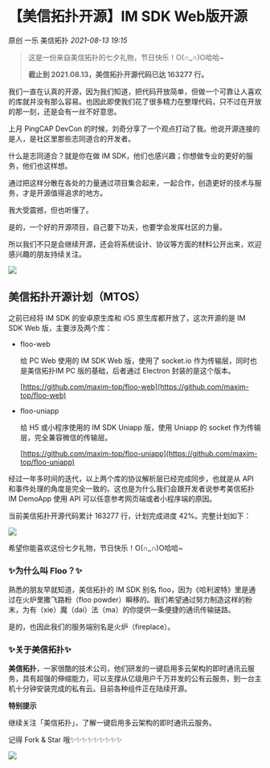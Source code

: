 # 【美信拓扑开源】IM SDK Web版开源

原创 一乐 美信拓扑 _2021-08-13 19:15_

> 这是一份来自美信拓扑的七夕礼物，节日快乐！O(∩_∩)O哈哈~
>
> **截止到 2021.08.13，美信拓扑开源代码已达 163277 行。**

我们一直在认真的开源，因为我们知道，把代码开放简单，但做一个可靠让人喜欢的库就并没有那么容易。也因此即使我们花了很多精力在整理代码，只不过在开放的那一刻，还是会有一丝不好意思。

上月 PingCAP DevCon 的时候，刘奇分享了一个观点打动了我。他说开源连接的是人，是社区里那些志同道合的开发者。

什么是志同道合？就是你在做 IM SDK，他们也感兴趣；你想做专业的更好的服务，他们也这样想。

通过把这样分散在各处的力量通过项目集合起来，一起合作，创造更好的技术与服务，才是开源值得追求的地方。

我大受震撼，但也听懂了。

是的，一个好的开源项目，自己要下功夫，也要学会发挥社区的力量。

所以我们不只是会继续开源，还会将系统设计、协议等方面的材料公开出来，欢迎感兴趣的朋友持续关注。

![](../../assets/articles/autogen-86648f536f547fb95b7eebc3087e71653b7333ce945666222af6b2b9bdc1a111.webp)

## 美信拓扑开源计划（MTOS）

之前已经将 IM SDK 的安卓原生库和 iOS 原生库都开放了，这次开源的是 IM SDK Web 版，主要涉及两个库：

*   floo-web

    给 PC Web 使用的 IM SDK Web 版，使用了 socket.io 作为传输层，同时也是美信拓扑IM PC 版的基础，后者通过 Electron 封装的是这个版本。

    [https://github.com/maxim-top/floo-web](https://github.com/maxim-top/floo-web)
*   floo-uniapp

    给 H5 或小程序使用的 IM SDK Uniapp 版，使用 Uniapp 的 socket 作为传输层，完全兼容微信的传输层。

    [https://github.com/maxim-top/floo-uniapp](https://github.com/maxim-top/floo-uniapp)

经过一年多时间的迭代，以上两个库的协议解析层已经完成同步，也就是从 API 和事件处理的角度是完全一致的。这也是为什么我们会跟开发者说参考美信拓扑 IM DemoApp 使用 API 可以任意参考网页端或者小程序端的原因。

当前美信拓扑开源代码累计 163277 行，计划完成进度 42%。完整计划如下：

![](../../assets/articles/autogen-5fd0ab991b1f0bd2f6079c07ad463678352e2ee272431522d524173dd0438bde.webp)

希望你能喜欢这份七夕礼物，节日快乐！O(∩_∩)O哈哈~

### ✨为什么叫 Floo？✨

熟悉的朋友早就知道，美信拓扑的 IM SDK 别名 floo，因为《哈利波特》里是通过在火炉里撒飞路粉（floo powder）瞬移的。我们希望通过努力制造这样的粉末，为有（xie）魔（dai）法（ma）的你提供一条便捷的通讯传输链路。

是的，也因此我们的服务端别名是火炉（fireplace）。

### ✨关于美信拓扑✨

**美信拓扑**，一家很酷的技术公司，他们研发的一键启用多云架构的即时通讯云服务，具有超强的伸缩能力，可以支撑从亿级用户千万并发的公有云服务，到一台主机十分钟安装完成的私有云。目前各种组件正在陆续开源。

**特别提示**

继续关注「美信拓扑」，了解一键启用多云架构的即时通讯云服务。

记得 Fork & Star 哦✨✨✨✨✨✨✨✨✨

![](../../assets/articles/autogen-9c1da9e4a9e37fe718184c6ceeb84a3401afabccc3269ff9a5bd7ef8b087462e.webp)

